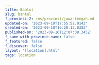 ```yaml
---
title: Bantul
slug: bantul
f_provinsi-2: cms/provinsi/jawa-tengah.md
updated-on: '2023-09-10T17:55:52.914Z'
created-on: '2023-09-10T16:28:12.038Z'
published-on: '2023-09-16T12:07:38.345Z'
f_same-with-province-name: false
f_featured: false
f_discover: false
layout: '[location].html'
tags: location
---
```



